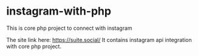# instagram-with-php
This is core php project to connect with instagram

The site link here: https://suite.social/
It contains instagram api integration with core php project.
